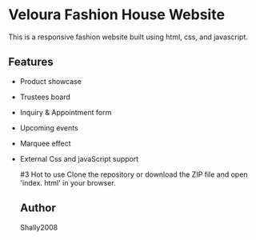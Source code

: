 # Veloura Fashion House Website
This is a responsive fashion website built using html, css, and javascript.
## Features
- Product showcase
- Trustees board
- Inquiry & Appointment form
- Upcoming events
- Marquee effect
- External Css and javaScript support

  #3 Hot to use
  Clone the repository or download the ZIP file and open 'index. html' in your browser.

  ## Author
  Shally2008

